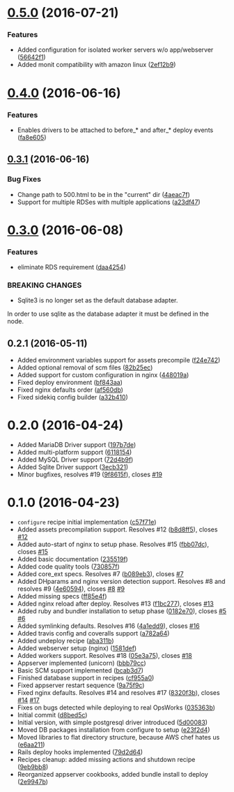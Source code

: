 <a name="0.5.0"></a>
# [0.5.0](https://github.com/ajgon/opsworks_ruby/compare/v0.4.0...v0.5.0) (2016-07-21)


### Features

* Added configuration for isolated worker servers w/o app/webserver ([56642f1](https://github.com/ajgon/opsworks_ruby/commit/56642f1))
* Added monit compatibility with amazon linux ([2ef12b9](https://github.com/ajgon/opsworks_ruby/commit/2ef12b9))



<a name="0.4.0"></a>
# [0.4.0](https://github.com/ajgon/opsworks_ruby/compare/v0.3.1...v0.4.0) (2016-06-16)


### Features

* Enables drivers to be attached to before_* and after_* deploy events ([fa8e605](https://github.com/ajgon/opsworks_ruby/commit/fa8e605))



<a name="0.3.1"></a>
## [0.3.1](https://github.com/ajgon/opsworks_ruby/compare/v0.3.0...v0.3.1) (2016-06-16)


### Bug Fixes

* Change path to 500.html to be in the "current" dir ([4aeac7f](https://github.com/ajgon/opsworks_ruby/commit/4aeac7f))
* Support for multiple RDSes with multiple applications ([a23df47](https://github.com/ajgon/opsworks_ruby/commit/a23df47))



<a name="0.3.0"></a>
# [0.3.0](https://github.com/ajgon/opsworks_ruby/compare/v0.2.1...v0.3.0) (2016-06-08)


### Features

* eliminate RDS requirement ([daa4254](https://github.com/ajgon/opsworks_ruby/commit/daa4254))


### BREAKING CHANGES

* Sqlite3 is no longer set as the default database
adapter.

In order to use sqlite as the database adapter it must be defined
in the node.



<a name="0.2.1"></a>
## 0.2.1 (2016-05-11)

* Added environment variables support for assets precompile ([f24e742](https://github.com/ajgon/opsworks_ruby/commit/f24e742))
* Added optional removal of scm files ([82b25ec](https://github.com/ajgon/opsworks_ruby/commit/82b25ec))
* Added support for custom configuration in nginx ([448019a](https://github.com/ajgon/opsworks_ruby/commit/448019a))
* Fixed deploy environment ([bf843aa](https://github.com/ajgon/opsworks_ruby/commit/bf843aa))
* Fixed nginx defaults order ([af560db](https://github.com/ajgon/opsworks_ruby/commit/af560db))
* Fixed sidekiq config builder ([a32b410](https://github.com/ajgon/opsworks_ruby/commit/a32b410))



<a name="0.2.0"></a>
# 0.2.0 (2016-04-24)

* Added MariaDB Driver support ([197b7de](https://github.com/ajgon/opsworks_ruby/commit/197b7de))
* Added multi-platform support ([6118154](https://github.com/ajgon/opsworks_ruby/commit/6118154))
* Added MySQL Driver support ([72d4b9f](https://github.com/ajgon/opsworks_ruby/commit/72d4b9f))
* Added Sqlite Driver support ([3ecb321](https://github.com/ajgon/opsworks_ruby/commit/3ecb321))
* Minor bugfixes, resolves #19 ([9f8615f](https://github.com/ajgon/opsworks_ruby/commit/9f8615f)), closes [#19](https://github.com/ajgon/opsworks_ruby/issues/19)



<a name="0.1.0"></a>
# 0.1.0 (2016-04-23)

* `configure` recipe initial implementation ([c57f71e](https://github.com/ajgon/opsworks_ruby/commit/c57f71e))
* Added assets precompilation support. Resolves #12 ([b8d8ff5](https://github.com/ajgon/opsworks_ruby/commit/b8d8ff5)), closes [#12](https://github.com/ajgon/opsworks_ruby/issues/12)
* Added auto-start of nginx to setup phase. Resolves #15 ([fbb07dc](https://github.com/ajgon/opsworks_ruby/commit/fbb07dc)), closes [#15](https://github.com/ajgon/opsworks_ruby/issues/15)
* Added basic documentation ([235519f](https://github.com/ajgon/opsworks_ruby/commit/235519f))
* Added code quality tools ([730857f](https://github.com/ajgon/opsworks_ruby/commit/730857f))
* Added core_ext specs. Resolves #7 ([b089eb3](https://github.com/ajgon/opsworks_ruby/commit/b089eb3)), closes [#7](https://github.com/ajgon/opsworks_ruby/issues/7)
* Added DHparams and nginx version detection support. Resolves #8 and resolves #9 ([4e60594](https://github.com/ajgon/opsworks_ruby/commit/4e60594)), closes [#8](https://github.com/ajgon/opsworks_ruby/issues/8) [#9](https://github.com/ajgon/opsworks_ruby/issues/9)
* Added missing specs ([ff85e4f](https://github.com/ajgon/opsworks_ruby/commit/ff85e4f))
* Added nginx reload after deploy. Resolves #13 ([f1bc277](https://github.com/ajgon/opsworks_ruby/commit/f1bc277)), closes [#13](https://github.com/ajgon/opsworks_ruby/issues/13)
* Added ruby and bundler installation to setup phase ([0182e70](https://github.com/ajgon/opsworks_ruby/commit/0182e70)), closes [#5](https://github.com/ajgon/opsworks_ruby/issues/5) [#6](https://github.com/ajgon/opsworks_ruby/issues/6)
* Added symlinking defaults. Resolves #16 ([4a1edd9](https://github.com/ajgon/opsworks_ruby/commit/4a1edd9)), closes [#16](https://github.com/ajgon/opsworks_ruby/issues/16)
* Added travis config and coveralls support ([a782a64](https://github.com/ajgon/opsworks_ruby/commit/a782a64))
* Added undeploy recipe ([aba311b](https://github.com/ajgon/opsworks_ruby/commit/aba311b))
* Added webserver setup (nginx) ([1581def](https://github.com/ajgon/opsworks_ruby/commit/1581def))
* Added workers support. Resolves #18 ([05e3a75](https://github.com/ajgon/opsworks_ruby/commit/05e3a75)), closes [#18](https://github.com/ajgon/opsworks_ruby/issues/18)
* Appserver implemented (unicorn) ([bbb79cc](https://github.com/ajgon/opsworks_ruby/commit/bbb79cc))
* Basic SCM support implemented ([bcab3d7](https://github.com/ajgon/opsworks_ruby/commit/bcab3d7))
* Finished database support in recipes ([cf955a0](https://github.com/ajgon/opsworks_ruby/commit/cf955a0))
* Fixed appserver restart sequence ([9a75f9c](https://github.com/ajgon/opsworks_ruby/commit/9a75f9c))
* Fixed nginx defaults. Resolves #14 and resolves #17 ([8320f3b](https://github.com/ajgon/opsworks_ruby/commit/8320f3b)), closes [#14](https://github.com/ajgon/opsworks_ruby/issues/14) [#17](https://github.com/ajgon/opsworks_ruby/issues/17)
* Fixes on bugs detected while deploying to real OpsWorks ([035363b](https://github.com/ajgon/opsworks_ruby/commit/035363b))
* Initial commit ([d8bed5c](https://github.com/ajgon/opsworks_ruby/commit/d8bed5c))
* Initial version, with simple postgresql driver introduced ([5d00083](https://github.com/ajgon/opsworks_ruby/commit/5d00083))
* Moved DB packages installation from configure to setup ([e23f2d4](https://github.com/ajgon/opsworks_ruby/commit/e23f2d4))
* Moved libraries to flat directory structure, because AWS chef hates us ([e6aa211](https://github.com/ajgon/opsworks_ruby/commit/e6aa211))
* Rails deploy hooks implemented ([79d2d64](https://github.com/ajgon/opsworks_ruby/commit/79d2d64))
* Recipes cleanup: added missing actions and shutdown recipe ([9eb9bb8](https://github.com/ajgon/opsworks_ruby/commit/9eb9bb8))
* Reorganized appserver cookbooks, added bundle install to deploy ([2e9947b](https://github.com/ajgon/opsworks_ruby/commit/2e9947b))



